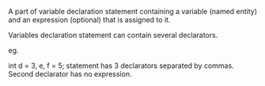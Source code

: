 A part of variable declaration statement containing a variable (named entity) and an expression (optional) that is assigned to it.

Variables declaration statement can contain several declarators.

eg.

int d = 3, e, f = 5;
statement has 3 declarators separated by commas. Second declarator has no expression.